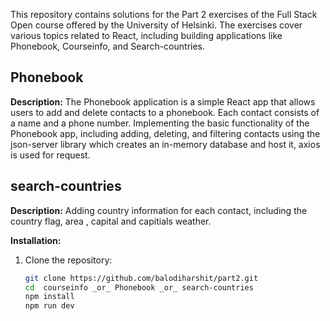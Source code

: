 This repository contains solutions for the Part 2 exercises of the Full Stack Open course offered by the University of Helsinki. The exercises cover various topics related to React, including building applications like Phonebook, Courseinfo, and Search-countries.

## Phonebook

**Description:**
The Phonebook application is a simple React app that allows users to add and delete contacts to a phonebook. Each contact consists of a name and a phone number.
Implementing the basic functionality of the Phonebook app, including adding, deleting, and filtering contacts using the json-server library which creates an in-memory database and host it, axios is used for request.


## search-countries

**Description:**
Adding country information for each contact, including the country flag, area , capital and capitials weather.

**Installation:**
1. Clone the repository:
   ```bash
   git clone https://github.com/balodiharshit/part2.git
   cd  courseinfo _or_ Phonebook _or_ search-countries 
   npm install
   npm run dev
